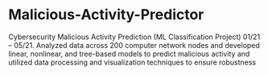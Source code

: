 # Malicious-Activity-Predictor
Cybersecurity Malicious Activity Prediction (ML Classification Project) 01/21 – 05/21. 
Analyzed data across 200 computer network nodes and developed linear, nonlinear, and tree-based models to predict  malicious activity and utilized data processing and visualization techniques to ensure robustness
